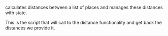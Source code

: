 calculates distances between a list of places and manages these distances with state.

This is the script that will call to the distance functionality and get back the distances we provide it.